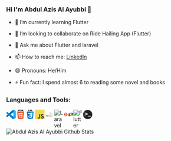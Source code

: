 ### Hi I'm Abdul Azis Al Ayubbi 👋



<!--  🔭 I’m currently working on ... -->
- 🌱 I’m currently learning Flutter 
- 👯 I’m looking to collaborate on Ride Hailing App (Flutter)
- 💬 Ask me about Flutter and laravel
- 📫 How to reach me: <a href="https://www.linkedin.com/in/abdul-azis-alayubbi/
">Linkedln</a>

- 😄 Pronouns: He/Him
- ⚡ Fun fact: I spend almost 6 to reading some novel and books

### Languages and Tools:

<img align="left" alt="Visual Studio Code" width="26px" src="https://raw.githubusercontent.com/github/explore/80688e429a7d4ef2fca1e82350fe8e3517d3494d/topics/visual-studio-code/visual-studio-code.png" />
<img align="left" alt="HTML5" width="26px" src="https://raw.githubusercontent.com/github/explore/80688e429a7d4ef2fca1e82350fe8e3517d3494d/topics/html/html.png" />
<img align="left" alt="CSS3" width="26px" src="https://raw.githubusercontent.com/github/explore/80688e429a7d4ef2fca1e82350fe8e3517d3494d/topics/css/css.png" />
<img align="left" alt="JavaScript" width="26px" src="https://raw.githubusercontent.com/github/explore/80688e429a7d4ef2fca1e82350fe8e3517d3494d/topics/javascript/javascript.png" />

<img align="left" alt="MySQL" width="26px" src="https://raw.githubusercontent.com/github/explore/80688e429a7d4ef2fca1e82350fe8e3517d3494d/topics/mysql/mysql.png" />
<img align="left" alt="Laravel" width="26px" src="https://images.ctfassets.net/23aumh6u8s0i/7gu8qd0qzmuxWWjYLhZpqo/2bb8a206fe4a86af9414545b5c25c368/laravel" />
<img align="left" alt="Git" width="26px" src="https://raw.githubusercontent.com/github/explore/80688e429a7d4ef2fca1e82350fe8e3517d3494d/topics/git/git.png" />
<img align="left" alt="Flutter" width="26px" src="https://pbs.twimg.com/profile_images/1141781661551665153/BMnvVd2u_400x400.jpg" />

<img align="left" alt="Terminal" width="26px" src="https://raw.githubusercontent.com/github/explore/80688e429a7d4ef2fca1e82350fe8e3517d3494d/topics/terminal/terminal.png" />
<br></br>
  <br>
  <img align="left" alt="Abdul Azis Al Ayubbi Github Stats" src="https://github-readme-stats.vercel.app/api?username=Azis202017&&show_icons=true&title_color=ffffff&icon_color=bb2acf&text_color=daf7dc&bg_color=151515"/>

